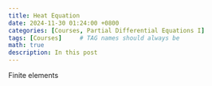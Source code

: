 ```yaml
---
title: Heat Equation
date: 2024-11-30 01:24:00 +0800
categories: [Courses, Partial Differential Equations I]
tags: [Courses]     # TAG names should always be
math: true
description: In this post
---
```

Finite elements
